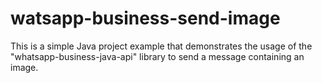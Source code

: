 # watsapp-business-send-image
This is a simple Java project example that demonstrates the usage of the "whatsapp-business-java-api" library to send a message containing an image.
